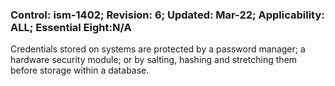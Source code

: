 ### Control: ism-1402; Revision: 6; Updated: Mar-22; Applicability: ALL; Essential Eight:N/A
<p>Credentials stored on systems are protected by a password manager; a hardware security module; or by salting, hashing and stretching them before storage within a database.</p>
